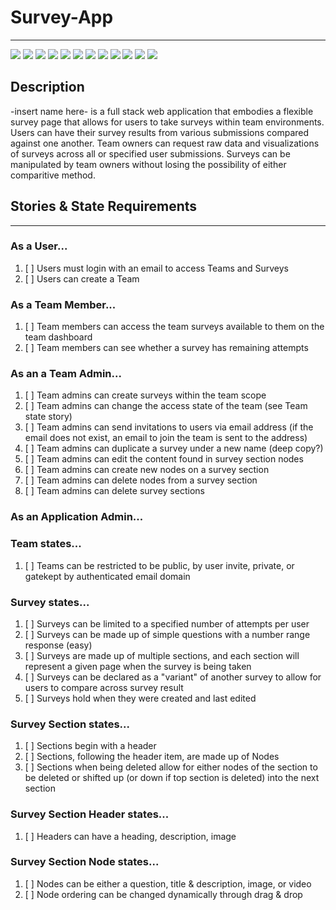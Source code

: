 # Survey-App
---
<div>
	<img src="https://img.shields.io/badge/Next-black?style=for-the-badge&logo=next.js&logoColor=white">
	<img src="https://img.shields.io/badge/MongoDB-%234ea94b.svg?style=for-the-badge&logo=mongodb&logoColor=white">
	<img src="https://img.shields.io/badge/react-%2320232a.svg?style=for-the-badge&logo=react&logoColor=%2361DAFB">
	<img src="https://img.shields.io/badge/tailwindcss-%2338B2AC.svg?style=for-the-badge&logo=tailwind-css&logoColor=white">
	<img src="https://img.shields.io/badge/node.js-6DA55F?style=for-the-badge&logo=node.js&logoColor=white">
	<img src="https://img.shields.io/badge/express.js-%23404d59.svg?style=for-the-badge&logo=express&logoColor=%2361DAFB">
	<img src="https://img.shields.io/badge/vercel-%23000000.svg?style=for-the-badge&logo=vercel&logoColor=white">
	<img src="https://img.shields.io/badge/AWS-%23FF9900.svg?style=for-the-badge&logo=amazon-aws&logoColor=white">
	<img src="https://img.shields.io/badge/daisyui-5A0EF8?style=for-the-badge&logo=daisyui&logoColor=white">
	<img src="https://img.shields.io/badge/zod-%233068b7.svg?style=for-the-badge&logo=zod&logoColor=white">
	<img src="https://img.shields.io/badge/Twilio-F22F46?style=for-the-badge&logo=Twilio logoColor=white">
	<img src="https://img.shields.io/badge/-mocha-%238D6748?style=for-the-badge&logo=mocha&logoColor=white">
</div>

## Description

-insert name here- is a full stack web application that embodies a flexible survey page that allows for users to take surveys within team environments. Users can have their survey results from various submissions compared against one another. Team owners can request raw data and visualizations of surveys across all or specified user submissions. Surveys can be manipulated by team owners without losing the possibility of either comparitive method.

## Stories & State Requirements
---

### As a User...
1. [ ] Users must login with an email to access Teams and Surveys
2. [ ] Users can create a Team

### As a Team Member...
1. [ ] Team members can access the team surveys available to them on the team dashboard
2. [ ] Team members can see whether a survey has remaining attempts

### As an a Team Admin...
1. [ ] Team admins can create surveys within the team scope
2. [ ] Team admins can change the access state of the team (see Team state story)
3. [ ] Team admins can send invitations to users via email address (if the email does not exist, an email to join the team is sent to the address)
4. [ ] Team admins can duplicate a survey under a new name (deep copy?)
5. [ ] Team admins can edit the content found in survey section nodes
6. [ ] Team admins can create new nodes on a survey section
7. [ ] Team admins can delete nodes from a survey section
8. [ ] Team admins can delete survey sections

### As an Application Admin...

### Team states...
1. [ ] Teams can be restricted to be public, by user invite, private, or gatekept by authenticated email domain

### Survey states...
1. [ ] Surveys can be limited to a specified number of attempts per user
2. [ ] Surveys can be made up of simple questions with a number range response (easy)
3. [ ] Surveys are made up of multiple sections, and each section will represent a given page when the survey is being taken
4. [ ] Surveys can be declared as a "variant" of another survey to allow for users to compare across survey result
5. [ ] Surveys hold when they were created and last edited

### Survey Section states...
1. [ ] Sections begin with a header
2. [ ] Sections, following the header item, are made up of Nodes
3. [ ] Sections when being deleted allow for either nodes of the section to be deleted or shifted up (or down if top section is deleted) into the next section

### Survey Section Header states...
1. [ ] Headers can have a heading, description, image

### Survey Section Node states...
1. [ ] Nodes can be either a question, title & description, image, or video
2. [ ] Node ordering can be changed dynamically through drag & drop